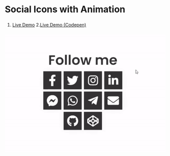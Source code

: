 # Social Icons with Animation


 ### 
 1. [Live Demo](https://fuadsuleymanli.xyz/Demos/followne) 
 2.[Live Demo (Codepen)](https://codepen.io/sooleymanli/pen/qBRerPP?editors=0110)
###
![ScreenShot](screenshot.gif)



